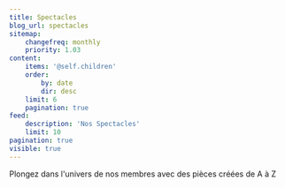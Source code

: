 ```yaml
---
title: Spectacles
blog_url: spectacles
sitemap:
    changefreq: monthly
    priority: 1.03
content:
    items: '@self.children'
    order:
        by: date
        dir: desc
    limit: 6
    pagination: true
feed:
    description: 'Nos Spectacles'
    limit: 10
pagination: true
visible: true
---
```


Plongez dans l'univers de nos membres avec des pièces créées de A à Z